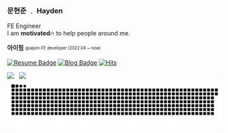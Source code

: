 ### 문현준 ﹒ Hayden

FE Engineer  
I am **motivated**🔥 to help people around me.

**아이핌** <sub><sup>@aipim FE developer (2022.04 ~ now)</sup></sub>

[![Resume Badge](https://img.shields.io/badge/Resume-e5e5e5?logo=notion&logoColor=1a1a1a&link=https://www.notion.so/5949db4275944c73b7bab6c266249488?pvs=4)](https://www.notion.so/5949db4275944c73b7bab6c266249488?pvs=4)
[![Blog Badge](https://img.shields.io/badge/Blog-1d1f21?logo=Blog&logoColor=white&link=https://www.moonhyeonjun.com)](https://www.moonhyeonjun.com)
[![Hits](https://hits.seeyoufarm.com/api/count/incr/badge.svg?url=https%3A%2F%2Fgithub.com%2Fmoonhyeonjun&count_bg=%2379C83D&title_bg=%23555555&icon=&icon_color=%23E7E7E7&title=hits&edge_flat=false)](https://hits.seeyoufarm.com)
 
 <div>    
  <img height="180em" src="https://github-readme-stats.vercel.app/api/top-langs/?username=moonhyeonjun&layout=compact&langs_count=7&theme=dark"/>
  &nbsp;
  <img height="180em" src="http://mazassumnida.wtf/api/v2/generate_badge?boj=mhj5256"/>
</div>

<img src="https://github.com/moonhyeonjun/moonhyeonjun/blob/output/github-contribution-grid-snake.svg"/>
